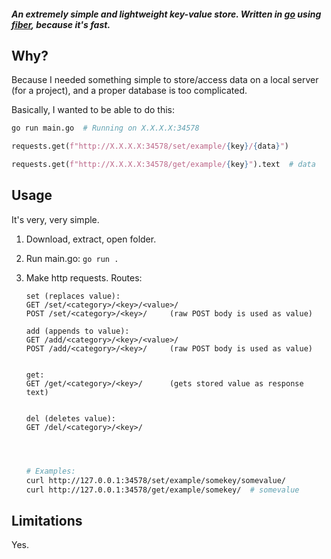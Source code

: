 ##### An extremely simple and lightweight key-value store. Written in [go](https://github.com/golang/go) using [fiber](https://github.com/gofiber/fiber), because it's *fast*.

## Why?

Because I needed something simple to store/access data on a local server (for a project), and a proper database is too complicated.

Basically, I wanted to be able to do this:

```bash
go run main.go  # Running on X.X.X.X:34578
```

```python
requests.get(f"http://X.X.X.X:34578/set/example/{key}/{data}")

requests.get(f"http://X.X.X.X:34578/get/example/{key}").text  # data
```

## Usage

It's very, very simple.

1. Download, extract, open folder.

2. Run main.go:  `go run .`

3. Make http requests. Routes:
   
   ```markup
   set (replaces value):
   GET /set/<category>/<key>/<value>/
   POST /set/<category>/<key>/     (raw POST body is used as value)
   
   add (appends to value):
   GET /add/<category>/<key>/<value>/
   POST /add/<category>/<key>/     (raw POST body is used as value)
   
   
   get:
   GET /get/<category>/<key>/      (gets stored value as response text)
   
   
   del (deletes value):
   GET /del/<category>/<key>/
   
   
   
   
   ```
   
   ```bash
   # Examples:
   curl http://127.0.0.1:34578/set/example/somekey/somevalue/
   curl http://127.0.0.1:34578/get/example/somekey/  # somevalue
   ```

## Limitations

Yes.
